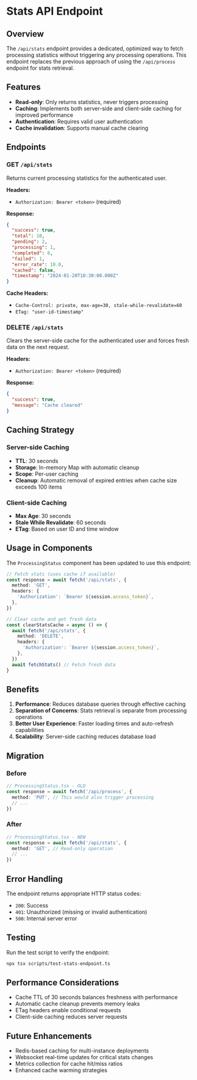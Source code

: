 # Stats API Endpoint

## Overview

The `/api/stats` endpoint provides a dedicated, optimized way to fetch processing statistics without triggering any processing operations. This endpoint replaces the previous approach of using the `/api/process` endpoint for stats retrieval.

## Features

- **Read-only**: Only returns statistics, never triggers processing
- **Caching**: Implements both server-side and client-side caching for improved performance
- **Authentication**: Requires valid user authentication
- **Cache invalidation**: Supports manual cache clearing

## Endpoints

### GET `/api/stats`

Returns current processing statistics for the authenticated user.

**Headers:**
- `Authorization: Bearer <token>` (required)

**Response:**
```json
{
  "success": true,
  "total": 10,
  "pending": 2,
  "processing": 1,
  "completed": 6,
  "failed": 1,
  "error_rate": 10.0,
  "cached": false,
  "timestamp": "2024-01-20T10:30:00.000Z"
}
```

**Cache Headers:**
- `Cache-Control: private, max-age=30, stale-while-revalidate=60`
- `ETag: "user-id-timestamp"`

### DELETE `/api/stats`

Clears the server-side cache for the authenticated user and forces fresh data on the next request.

**Headers:**
- `Authorization: Bearer <token>` (required)

**Response:**
```json
{
  "success": true,
  "message": "Cache cleared"
}
```

## Caching Strategy

### Server-side Caching
- **TTL**: 30 seconds
- **Storage**: In-memory Map with automatic cleanup
- **Scope**: Per-user caching
- **Cleanup**: Automatic removal of expired entries when cache size exceeds 100 items

### Client-side Caching
- **Max Age**: 30 seconds
- **Stale While Revalidate**: 60 seconds
- **ETag**: Based on user ID and time window

## Usage in Components

The `ProcessingStatus` component has been updated to use this endpoint:

```typescript
// Fetch stats (uses cache if available)
const response = await fetch('/api/stats', {
  method: 'GET',
  headers: {
    'Authorization': `Bearer ${session.access_token}`,
  },
})

// Clear cache and get fresh data
const clearStatsCache = async () => {
  await fetch('/api/stats', {
    method: 'DELETE',
    headers: {
      'Authorization': `Bearer ${session.access_token}`,
    },
  })
  await fetchStats() // Fetch fresh data
}
```

## Benefits

1. **Performance**: Reduces database queries through effective caching
2. **Separation of Concerns**: Stats retrieval is separate from processing operations
3. **Better User Experience**: Faster loading times and auto-refresh capabilities
4. **Scalability**: Server-side caching reduces database load

## Migration

### Before
```typescript
// ProcessingStatus.tsx - OLD
const response = await fetch('/api/process', {
  method: 'PUT', // This would also trigger processing
  // ...
})
```

### After
```typescript
// ProcessingStatus.tsx - NEW
const response = await fetch('/api/stats', {
  method: 'GET', // Read-only operation
  // ...
})
```

## Error Handling

The endpoint returns appropriate HTTP status codes:

- `200`: Success
- `401`: Unauthorized (missing or invalid authentication)
- `500`: Internal server error

## Testing

Run the test script to verify the endpoint:

```bash
npx tsx scripts/test-stats-endpoint.ts
```

## Performance Considerations

- Cache TTL of 30 seconds balances freshness with performance
- Automatic cache cleanup prevents memory leaks
- ETag headers enable conditional requests
- Client-side caching reduces server requests

## Future Enhancements

- Redis-based caching for multi-instance deployments
- Websocket real-time updates for critical stats changes
- Metrics collection for cache hit/miss ratios
- Enhanced cache warming strategies 
